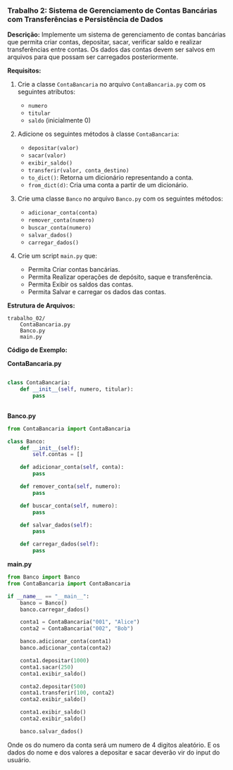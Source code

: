 ### Trabalho 2: Sistema de Gerenciamento de Contas Bancárias com Transferências e Persistência de Dados

**Descrição:**
Implemente um sistema de gerenciamento de contas bancárias que permita criar contas, depositar, sacar, verificar saldo e realizar transferências entre contas. Os dados das contas devem ser salvos em arquivos para que possam ser carregados posteriormente.

**Requisitos:**
1. Crie a classe `ContaBancaria` no arquivo `ContaBancaria.py` com os seguintes atributos:
   - `numero`
   - `titular`
   - `saldo` (inicialmente 0)

2. Adicione os seguintes métodos à classe `ContaBancaria`:
   - `depositar(valor)`
   - `sacar(valor)`
   - `exibir_saldo()`
   - `transferir(valor, conta_destino)`
   - `to_dict()`: Retorna um dicionário representando a conta.
   - `from_dict(d)`: Cria uma conta a partir de um dicionário.

3. Crie uma classe `Banco` no arquivo `Banco.py` com os seguintes métodos:
   - `adicionar_conta(conta)`
   - `remover_conta(numero)`
   - `buscar_conta(numero)`
   - `salvar_dados()`
   - `carregar_dados()`

4. Crie um script `main.py` que:
   - Permita Criar contas bancárias.
   - Permita Realizar operações de depósito, saque e transferência.
   - Permita Exibir os saldos das contas.
   - Permita Salvar e carregar os dados das contas.

**Estrutura de Arquivos:**
```
trabalho_02/
    ContaBancaria.py
    Banco.py
    main.py
```

**Código de Exemplo:**

**ContaBancaria.py**
```python

class ContaBancaria:
    def __init__(self, numero, titular):
        pass
    
```

**Banco.py**
```python
from ContaBancaria import ContaBancaria

class Banco:
    def __init__(self):
        self.contas = []

    def adicionar_conta(self, conta):
        pass

    def remover_conta(self, numero):
        pass

    def buscar_conta(self, numero):
        pass

    def salvar_dados(self):
        pass

    def carregar_dados(self):
        pass
```

**main.py**
```python
from Banco import Banco
from ContaBancaria import ContaBancaria

if __name__ == "__main__":
    banco = Banco()
    banco.carregar_dados()

    conta1 = ContaBancaria("001", "Alice")
    conta2 = ContaBancaria("002", "Bob")

    banco.adicionar_conta(conta1)
    banco.adicionar_conta(conta2)

    conta1.depositar(1000)
    conta1.sacar(250)
    conta1.exibir_saldo()

    conta2.depositar(500)
    conta1.transferir(100, conta2)
    conta2.exibir_saldo()

    conta1.exibir_saldo()
    conta2.exibir_saldo()

    banco.salvar_dados()
```

Onde os do numero da conta será um numero de 4 digitos aleatório.
E os dados do nome e dos valores a depositar e sacar deverão vir do input do usuário.



